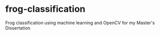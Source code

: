 # frog-classification
Frog classification using machine learning and OpenCV for my Master's Dissertation
